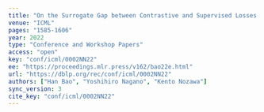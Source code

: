 ```yaml
---
title: "On the Surrogate Gap between Contrastive and Supervised Losses."
venue: "ICML"
pages: "1585-1606"
year: 2022
type: "Conference and Workshop Papers"
access: "open"
key: "conf/icml/0002NN22"
ee: "https://proceedings.mlr.press/v162/bao22e.html"
url: "https://dblp.org/rec/conf/icml/0002NN22"
authors: ["Han Bao", "Yoshihiro Nagano", "Kento Nozawa"]
sync_version: 3
cite_key: "conf/icml/0002NN22"
---
```


